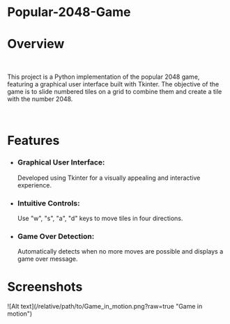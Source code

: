 # Popular-2048-Game
<h1>Overview</h1><br>
<p>This project is a Python implementation of the popular 2048 game, featuring a graphical user interface built with Tkinter. The objective of the game is to slide numbered tiles on a grid to combine them and create a tile with the number 2048.</p>
<br>
<h1>Features</h1>
<ul>
<li><h3>Graphical User Interface:</h3> Developed using Tkinter for a visually appealing and interactive experience.</li>
<li><h3>Intuitive Controls:</h3> Use "w", "s", "a", "d" keys to move tiles in four directions.</li>
<li><h3>Game Over Detection:</h3> Automatically detects when no more moves are possible and displays a game over message.</li>
</ul>
<h1>Screenshots</h1>
![Alt text](/relative/path/to/Game_in_motion.png?raw=true "Game in motion")
